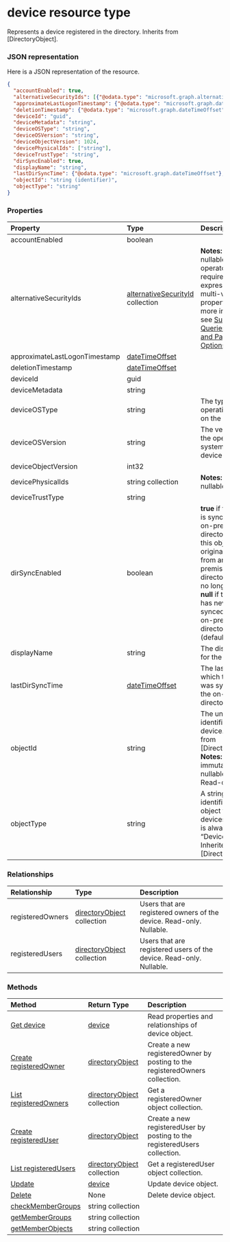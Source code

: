 # device resource type

Represents a device registered in the directory. Inherits from [DirectoryObject].

### JSON representation

Here is a JSON representation of the resource.

<!-- {
  "blockType": "resource",
  "optionalProperties": [

  ],
  "@odata.type": "microsoft.graph.device"
}-->

```json
{
  "accountEnabled": true,
  "alternativeSecurityIds": [{"@odata.type": "microsoft.graph.alternativeSecurityId"}],
  "approximateLastLogonTimestamp": {"@odata.type": "microsoft.graph.dateTimeOffset"},
  "deletionTimestamp": {"@odata.type": "microsoft.graph.dateTimeOffset"},
  "deviceId": "guid",
  "deviceMetadata": "string",
  "deviceOSType": "string",
  "deviceOSVersion": "string",
  "deviceObjectVersion": 1024,
  "devicePhysicalIds": ["string"],
  "deviceTrustType": "string",
  "dirSyncEnabled": true,
  "displayName": "string",
  "lastDirSyncTime": {"@odata.type": "microsoft.graph.dateTimeOffset"},
  "objectId": "string (identifier)",
  "objectType": "string"
}

```
### Properties
| Property	   | Type	|Description|
|:---------------|:--------|:----------|
|accountEnabled|boolean|            |
|alternativeSecurityIds|[alternativeSecurityId](alternativesecurityid.md) collection|                **Notes:** not nullable, the **any** operator is required for filter expressions on multi-valued properties; for more information, see [Supported Queries, Filters, and Paging Options](https://msdn.microsoft.com/library/azure/dn727074.aspx).            |
|approximateLastLogonTimestamp|[dateTimeOffset](datetimeoffset.md)|            |
|deletionTimestamp|[dateTimeOffset](datetimeoffset.md)||
|deviceId|guid|            |
|deviceMetadata|string||
|deviceOSType|string|The type of operating system on the device.|
|deviceOSVersion|string|The version of the operating system on the device|
|deviceObjectVersion|int32|            |
|devicePhysicalIds|string collection|                **Notes:** not nullable            |
|deviceTrustType|string||
|dirSyncEnabled|boolean|**true** if this object is synced from an on-premises directory; **false** if this object was originally synced from an on-premises directory but is no longer synced; **null** if this object has never been synced from an on-premises directory (default).|
|displayName|string|The display name for the device.|
|lastDirSyncTime|[dateTimeOffset](datetimeoffset.md)|The last time at which the object was synced with the on-premises directory.|
|objectId|string|The unique identifier for the device. Inherited from [DirectoryObject].                            **Notes: key**, immutable, not nullable, unique             Read-only.|
|objectType|string|A string that identifies the object type. For devices the value is always “Device”. Inherited from [DirectoryObject]|

### Relationships
| Relationship | Type	|Description|
|:---------------|:--------|:----------|
|registeredOwners|[directoryObject](directoryobject.md) collection|Users that are registered owners of the device. Read-only. Nullable.|
|registeredUsers|[directoryObject](directoryobject.md) collection|Users that are registered users of the device. Read-only. Nullable.|

### Methods

| Method		   | Return Type	|Description|
|:---------------|:--------|:----------|
|[Get device](../api/device_get.md) | [device](device.md) |Read properties and relationships of device object.|
|[Create registeredOwner](../api/device_post_registeredowners.md) |[directoryObject](directoryobject.md)| Create a new registeredOwner by posting to the registeredOwners collection.|
|[List registeredOwners](../api/device_list_registeredowners.md) |[directoryObject](directoryobject.md) collection| Get a registeredOwner object collection.|
|[Create registeredUser](../api/device_post_registeredusers.md) |[directoryObject](directoryobject.md)| Create a new registeredUser by posting to the registeredUsers collection.|
|[List registeredUsers](../api/device_list_registeredusers.md) |[directoryObject](directoryobject.md) collection| Get a registeredUser object collection.|
|[Update](../api/device_update.md) | [device](device.md)	|Update device object. |
|[Delete](../api/device_delete.md) | None |Delete device object. |
|[checkMemberGroups](../api/device_checkmembergroups.md)|string collection||
|[getMemberGroups](../api/device_getmembergroups.md)|string collection||
|[getMemberObjects](../api/device_getmemberobjects.md)|string collection||

<!-- uuid: 8fcb5dbc-d5aa-4681-8e31-b001d5168d79
2015-10-25 14:57:30 UTC -->
<!-- {
  "type": "#page.annotation",
  "description": "device resource",
  "keywords": "",
  "section": "documentation",
  "tocPath": ""
}-->